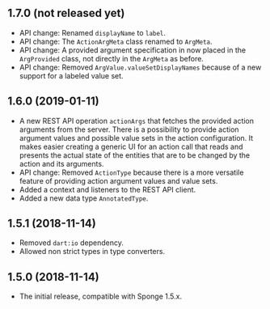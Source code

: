 ## 1.7.0 (not released yet)

* API change: Renamed `displayName` to `label`.
* API change: The `ActionArgMeta` class renamed to `ArgMeta`.
* API change: A provided argument specification in now placed in the `ArgProvided` class, not directly in the `ArgMeta` as before.
* API change: Removed `ArgValue.valueSetDisplayNames` because of a new support for a labeled value set.
  
## 1.6.0 (2019-01-11)

* A new REST API operation `actionArgs` that fetches the provided action arguments from the server. There is a possibility to provide action argument values and possible value sets in the action configuration. It makes easier creating a generic UI for an action call that reads and presents the actual state of the entities that are to be changed by the action and its arguments.
* API change: Removed `ActionType` because there is a more versatile feature of providing action argument values and value sets.
* Added a context and listeners to the REST API client.
* Added a new data type `AnnotatedType`.

## 1.5.1 (2018-11-14)

* Removed `dart:io` dependency.
* Allowed non strict types in type converters.

## 1.5.0 (2018-11-14)

* The initial release, compatible with Sponge 1.5.x.